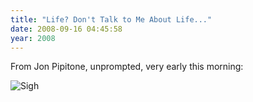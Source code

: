 ```yaml
---
title: "Life? Don't Talk to Me About Life..."
date: 2008-09-16 04:45:58
year: 2008
---
```

From Jon Pipitone, unprompted, very early this morning:

<img src="{{site.github.url}}/files/2008/09/sigh.png" alt="Sigh" />
